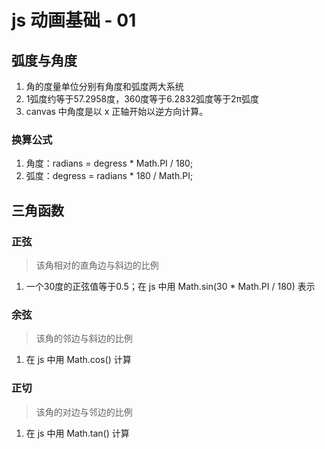 # js 动画基础 - 01

## 弧度与角度
1. 角的度量单位分别有角度和弧度两大系统
2. 1弧度约等于57.2958度，360度等于6.2832弧度等于2π弧度
3. canvas 中角度是以 x 正轴开始以逆方向计算。

### 换算公式
1. 角度：radians = degress * Math.PI / 180;
2. 弧度：degress = radians * 180 / Math.PI;

## 三角函数
### 正弦
> 该角相对的直角边与斜边的比例

1. 一个30度的正弦值等于0.5；在 js 中用 Math.sin(30 * Math.PI / 180) 表示

### 余弦
> 该角的邻边与斜边的比例

1. 在 js 中用 Math.cos() 计算

### 正切
> 该角的对边与邻边的比例

1. 在 js 中用 Math.tan() 计算